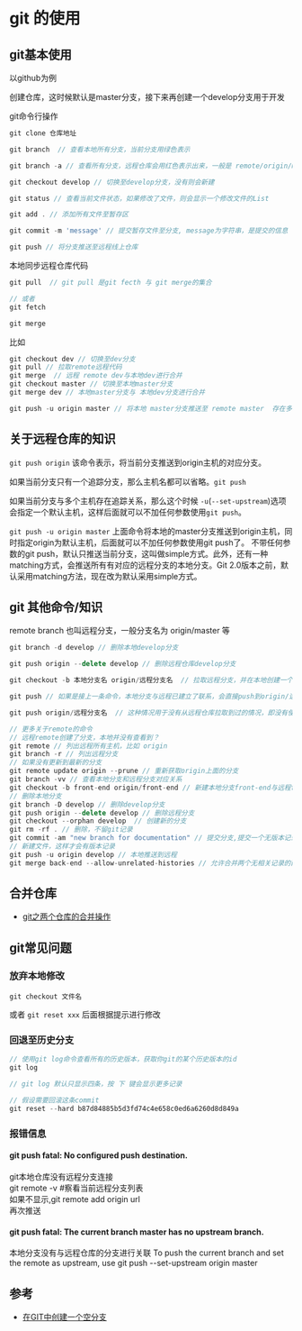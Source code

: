 # git 的使用

## git基本使用

以github为例

创建仓库，这时候默认是master分支，接下来再创建一个develop分支用于开发

git命令行操作

```js
git clone 仓库地址

git branch  // 查看本地所有分支，当前分支用绿色表示

git branch -a // 查看所有分支，远程仓库会用红色表示出来，一般是 remote/origin/master

git checkout develop // 切换至develop分支，没有则会新建

git status // 查看当前文件状态，如果修改了文件，则会显示一个修改文件的List

git add . // 添加所有文件至暂存区

git commit -m 'message' // 提交暂存文件至分支, message为字符串，是提交的信息

git push // 将分支推送至远程线上仓库
```

本地同步远程仓库代码

```js
git pull  // git pull 是git fecth 与 git merge的集合

// 或者
git fetch

git merge
```

比如

```js
git checkout dev // 切换至dev分支
git pull // 拉取remote远程代码
git merge  // 远程 remote dev与本地dev进行合并
git checkout master // 切换至本地master分支
git merge dev // 本地master分支与 本地dev分支进行合并

git push -u origin master // 将本地 master分支推送至 remote master  存在多个远程仓库才会用到 -u
```

## 关于远程仓库的知识

 `git push origin` 该命令表示，将当前分支推送到origin主机的对应分支。

如果当前分支只有一个追踪分支，那么主机名都可以省略。`git push`

如果当前分支与多个主机存在追踪关系，那么这个时候 `-u`(`--set-upstream`)选项会指定一个默认主机，这样后面就可以不加任何参数使用`git push`。

`git push -u origin master` 上面命令将本地的master分支推送到origin主机，同时指定origin为默认主机，后面就可以不加任何参数使用git push了。
不带任何参数的git push，默认只推送当前分支，这叫做simple方式。此外，还有一种matching方式，会推送所有有对应的远程分支的本地分支。Git 2.0版本之前，默认采用matching方法，现在改为默认采用simple方式。


## git 其他命令/知识

remote branch 也叫远程分支，一般分支名为 origin/master 等

```js
git branch -d develop // 删除本地develop分支

git push origin --delete develop // 删除远程仓库develop分支

git checkout -b 本地分支名 origin/远程分支名  // 拉取远程分支，并在本地创建一个与远程分支名字一样的分支

git push // 如果是接上一条命令，本地分支与远程已建立了联系，会直接push到origin/远程分支

git push origin/远程分支名  // 这种情况用于没有从远程仓库拉取到过的情况，即没有使用过 git checkout -b 本地分支名 origin/远程分支名 命令

// 更多关于remote的命令
// 远程remote创建了分支，本地并没有查看到？
git remote // 列出远程所有主机，比如 origin
git branch -r // 列出远程分支
// 如果没有更新到最新的分支
git remote update origin --prune // 重新获取origin上面的分支
git branch -vv // 查看本地分支和远程分支对应关系
git checkout -b front-end origin/front-end // 新建本地分支front-end与远程front-end分支相关联
// 删除本地分支
git branch -D develop // 删除develop分支
git push origin --delete develop // 删除远程分支
git checkout --orphan develop  // 创建新的分支
git rm -rf . // 删除，不留git记录
git commit -am "new branch for documentation" // 提交分支,提交一个无版本记录分支
// 新建文件，这样才会有版本记录
git push -u origin develop // 本地推送到远程
git merge back-end --allow-unrelated-histories // 允许合并两个无相关记录的两个分支
```

## 合并仓库

- [git之两个仓库的合并操作](https://www.jianshu.com/p/42a10bbfbf97)

## git常见问题

### 放弃本地修改

`git checkout 文件名`

或者 `git reset xxx` 后面根据提示进行修改  

### 回退至历史分支

```js
// 使用git log命令查看所有的历史版本，获取你git的某个历史版本的id
git log

// git log 默认只显示四条，按 下 键会显示更多记录

// 假设需要回滚这条commit
git reset --hard b87d84885b5d3fd74c4e658c0ed6a6260d8d849a
```

### 报错信息

#### git push fatal: No configured push destination.

git本地仓库没有远程分支连接  
git remote -v #察看当前远程分支列表  
如果不显示,git remote add origin url  
再次推送  

#### git push fatal: The current branch master has no upstream branch.

本地分支没有与远程仓库的分支进行关联
To push the current branch and set the remote as upstream, use git push --set-upstream origin master


## 参考

- [在GIT中创建一个空分支](https://segmentfault.com/a/1190000004931751)
